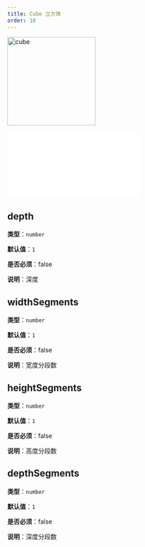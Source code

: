 ```yaml
---
title: Cube 立方体
order: 10
---
```


<img alt="cube" src="https://gw.alipayobjects.com/mdn/rms_6ae20b/afts/img/A*sHGXQpeIYzoAAAAAAAAAAAAAARQnAQ" height='200'/>

<embed src="../../common/Size.zh.md"></embed>

## depth

**类型**：`number`

**默认值**：`1`

**是否必须**：false

**说明**：深度

## widthSegments

**类型**：`number`

**默认值**：`1`

**是否必须**：false

**说明**：宽度分段数

## heightSegments

**类型**：`number`

**默认值**：`1`

**是否必须**：false

**说明**：高度分段数

## depthSegments

**类型**：`number`

**默认值**：`1`

**是否必须**：false

**说明**：深度分段数
